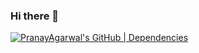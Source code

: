 ### Hi there 👋

<!--
**pranay-agarwal3216/pranay-agarwal3216** is a ✨ _special_ ✨ repository because its `README.md` (this file) appears on your GitHub profile.

Here are some ideas to get you started:

- 🔭 I’m currently working on ...
- 🌱 I’m currently learning ...
- 👯 I’m looking to collaborate on ...
- 🤔 I’m looking for help with ...
- 💬 Ask me about ...
- 📫 How to reach me: ...
- 😄 Pronouns: ...
- ⚡ Fun fact: ...
-->
[![PranayAgarwal's GitHub | Dependencies](https://stats.quine.sh/PranayAgarwal/dependencies?theme=dark)](https://quine.sh?utm_source=widgets&utm_campaign=PranayAgarwal)
